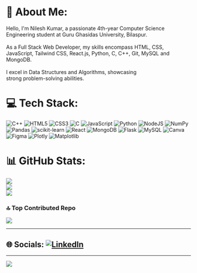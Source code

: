 # 💫 About Me:
Hello, I'm Nilesh Kumar, a passionate 4th-year Computer Science<br>Engineering student at Guru Ghasidas University, Bilaspur.<br><br>As a Full Stack Web Developer, my skills encompass HTML, CSS,<br>JavaScript, Tailwind CSS, React.js, Python, C, C++, Git, MySQL and<br>MongoDB. <br><br>I excel in Data Structures and Algorithms, showcasing<br>strong problem-solving abilities.




# 💻 Tech Stack:
![C++](https://img.shields.io/badge/c++-%2300599C.svg?style=plastic&logo=c%2B%2B&logoColor=white) ![HTML5](https://img.shields.io/badge/html5-%23E34F26.svg?style=plastic&logo=html5&logoColor=white) ![CSS3](https://img.shields.io/badge/css3-%231572B6.svg?style=plastic&logo=css3&logoColor=white) ![C](https://img.shields.io/badge/c-%2300599C.svg?style=plastic&logo=c&logoColor=white) ![JavaScript](https://img.shields.io/badge/javascript-%23323330.svg?style=plastic&logo=javascript&logoColor=%23F7DF1E) ![Python](https://img.shields.io/badge/python-3670A0?style=plastic&logo=python&logoColor=ffdd54) ![NodeJS](https://img.shields.io/badge/node.js-6DA55F?style=plastic&logo=node.js&logoColor=white) ![NumPy](https://img.shields.io/badge/numpy-%23013243.svg?style=plastic&logo=numpy&logoColor=white) ![Pandas](https://img.shields.io/badge/pandas-%23150458.svg?style=plastic&logo=pandas&logoColor=white) ![scikit-learn](https://img.shields.io/badge/scikit--learn-%23F7931E.svg?style=plastic&logo=scikit-learn&logoColor=white) ![React](https://img.shields.io/badge/react-%2320232a.svg?style=plastic&logo=react&logoColor=%2361DAFB) ![MongoDB](https://img.shields.io/badge/MongoDB-%234ea94b.svg?style=plastic&logo=mongodb&logoColor=white) ![Flask](https://img.shields.io/badge/flask-%23000.svg?style=plastic&logo=flask&logoColor=white) ![MySQL](https://img.shields.io/badge/mysql-4479A1.svg?style=plastic&logo=mysql&logoColor=white) ![Canva](https://img.shields.io/badge/Canva-%2300C4CC.svg?style=plastic&logo=Canva&logoColor=white) ![Figma](https://img.shields.io/badge/figma-%23F24E1E.svg?style=plastic&logo=figma&logoColor=white) ![Plotly](https://img.shields.io/badge/Plotly-%233F4F75.svg?style=plastic&logo=plotly&logoColor=white) ![Matplotlib](https://img.shields.io/badge/Matplotlib-%23ffffff.svg?style=plastic&logo=Matplotlib&logoColor=black)
# 📊 GitHub Stats:
![](https://github-readme-stats.vercel.app/api?username=nilesh0198&theme=dark&hide_border=false&include_all_commits=false&count_private=false)<br/>
![](https://github-readme-streak-stats.herokuapp.com/?user=nilesh0198&theme=dark&hide_border=false)<br/>
![](https://github-readme-stats.vercel.app/api/top-langs/?username=nilesh0198&theme=dark&hide_border=false&include_all_commits=false&count_private=false&layout=compact)

### 🔝 Top Contributed Repo
![](https://github-contributor-stats.vercel.app/api?username=nilesh0198&limit=5&theme=dark&combine_all_yearly_contributions=true)

---
## 🌐 Socials:                     [![LinkedIn](https://img.shields.io/badge/LinkedIn-%230077B5.svg?logo=linkedin&logoColor=white)](https://linkedin.com/in/nilesh0198) 

---
[![](https://visitcount.itsvg.in/api?id=nilesh0198&icon=0&color=0)](https://visitcount.itsvg.in)

<!-- Proudly created with GPRM ( https://gprm.itsvg.in ) -->
